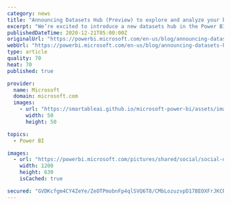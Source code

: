 ```yaml
---
category: news
title: "Announcing Datasets Hub (Preview) to explore and analyze your business data"
excerpt: "We’re excited to introduce a new datasets hub in the Power BI service and Power BI personal app in Teams.\r\nThe datasets hub makes it easy to find, explore, and use the datasets in your organization. It provides information about the datasets as well as entry points for creating reports on top of those"
publishedDateTime: 2020-12-21T05:00:00Z
originalUrl: "https://powerbi.microsoft.com/en-us/blog/announcing-datasets-hub-preview/"
webUrl: "https://powerbi.microsoft.com/en-us/blog/announcing-datasets-hub-preview/"
type: article
quality: 70
heat: 70
published: true

provider:
  name: Microsoft
  domain: microsoft.com
  images:
    - url: "https://smartableai.github.io/microsoft-power-bi/assets/images/organizations/microsoft.com-50x50.jpg"
      width: 50
      height: 50

topics:
  - Power BI

images:
  - url: "https://powerbi.microsoft.com/pictures/shared/social/social-default-image.png"
    width: 1200
    height: 630
    isCached: true

secured: "GVDKcfgm4CY4ZeYe/ZeOTPmobnFp4qlSVQ6T8/CMbLozuzvpD17BEOXFrJKCRvmGP0/tzV7XRThIuDxrVGVCOqkmbkjK65hmBzjZjAIQFdtAhIj/pn7o/NykOa42PGKLbaMBngwjipvhO8yWnjBHB+Y2nKYUUKPF5QrsGuezFYYBtwROMXeWm0dMQuHgujkfGhuxbDhziw+9S64SrkSIJVh+XIlr0Wxi5zZkp6XDNl3OoU1srEltRl8x8OOZ5WSR2uqi4TOczEV6QVM3iycWh7vKs9lub/rNQuSNVIxIi1P2zmTaI8vScbW4A47lV0IRn6dQpAPyF1ARI6fo/f4IlXSSTOr/rcAZtql9fo+IuNc=;ipcE9K9VByau4azjzR1Hhg=="
---
```



